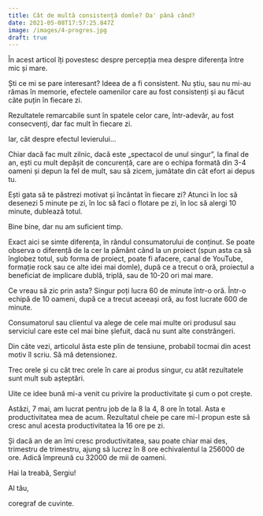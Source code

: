 ```yaml
---
title: Cât de multă consistență domle? Da' până când?
date: 2021-05-08T17:57:25.847Z
image: /images/4-progres.jpg
draft: true
---
```

În acest articol îți povestesc despre percepția mea despre diferența între mic și mare.

Ști ce mi se pare interesant? Ideea de a fi consistent. Nu știu, sau nu mi-au rămas în memorie, efectele oamenilor care au fost consistenți și au făcut câte puțin în fiecare zi.

Rezultatele remarcabile sunt în spatele celor care, într-adevăr, au fost consecvenți, dar fac mult în fiecare zi.

Iar, cât despre efectul levierului...

Chiar dacă fac mult zilnic, dacă este „spectacol de unul singur”, la final de an, ești cu mult depășit de concurență, care are o echipa formată din 3-4 oameni și depun la fel de mult, sau să zicem, jumătate din cât efort ai depus tu.

Ești gata să te păstrezi motivat și încântat în fiecare zi? Atunci în loc să desenezi 5 minute pe zi, în loc să faci o flotare pe zi, în loc să alergi 10 minute, dublează totul.

Bine bine, dar nu am suficient timp.

Exact aici se simte diferența, în rândul consumatorului de conținut. Se poate observa o diferență de la cer la pământ când la un proiect (spun asta ca să înglobez totul, sub forma de proiect, poate fi afacere, canal de YouTube, formație rock sau ce alte idei mai domle), după ce a trecut o oră, proiectul a beneficiat de implicare dublă, triplă, sau de 10-20 ori mai mare.

Ce vreau să zic prin asta? Singur poți lucra 60 de minute într-o oră. Într-o echipă de 10 oameni, după ce a trecut aceeași oră, au fost lucrate 600 de minute.

Consumatorul sau clientul va alege de cele mai multe ori produsul sau serviciul care este cel mai bine șlefuit, dacă nu sunt alte constrângeri.

Din câte vezi, articolul ăsta este plin de tensiune, probabil tocmai din acest motiv îl scriu. Să mă detensionez.

Trec orele și cu cât trec orele în care ai produs singur, cu atât rezultatele sunt mult sub așteptări.

Uite ce idee bună mi-a venit cu privire la productivitate și cum o pot crește.

Astăzi, 7 mai, am lucrat pentru job de la 8 la 4, 8 ore în total. Asta e productivitatea mea de acum. Rezultatul cheie pe care mi-l propun este să cresc anul acesta productivitatea la 16 ore pe zi.

Și dacă an de an îmi cresc productivitatea, sau poate chiar mai des, trimestru de trimestru, ajung să lucrez în 8 ore echivalentul la 256000 de ore. Adică împreună cu 32000 de mii de oameni.

Hai la treabă, Sergiu!

Al tău,

coregraf de cuvinte.